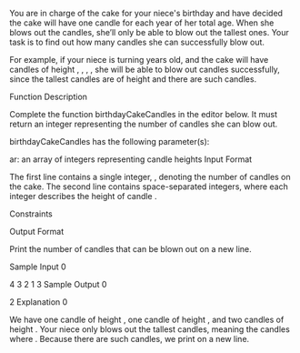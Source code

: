You are in charge of the cake for your niece's birthday and have decided the cake will have one candle for each year of her total age. 
When she blows out the candles, she’ll only be able to blow out the tallest ones. Your task is to find out how many candles she can successfully blow out.

For example, if your niece is turning  years old, and the cake will have  candles of height , , , , 
she will be able to blow out candles successfully, since the tallest candles are of height  and there are  such candles.

Function Description

Complete the function birthdayCakeCandles in the editor below. It must return an integer representing the number 
of candles she can blow out.

birthdayCakeCandles has the following parameter(s):

ar: an array of integers representing candle heights
Input Format

The first line contains a single integer, , denoting the number of candles on the cake. 
The second line contains  space-separated integers, where each integer  describes the height of candle .

Constraints

Output Format

Print the number of candles that can be blown out on a new line.

Sample Input 0

4
3 2 1 3
Sample Output 0

2
Explanation 0

We have one candle of height , one candle of height , and two candles of height . Your niece only blows out the
tallest candles, meaning the candles where . Because there are  such candles, we print  on a new line.
